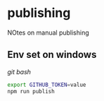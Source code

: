 # publishing

NOtes on manual publishing

## Env set on windows

_git bash_
```bash
export GITHUB_TOKEN=value
npm run publish
```
